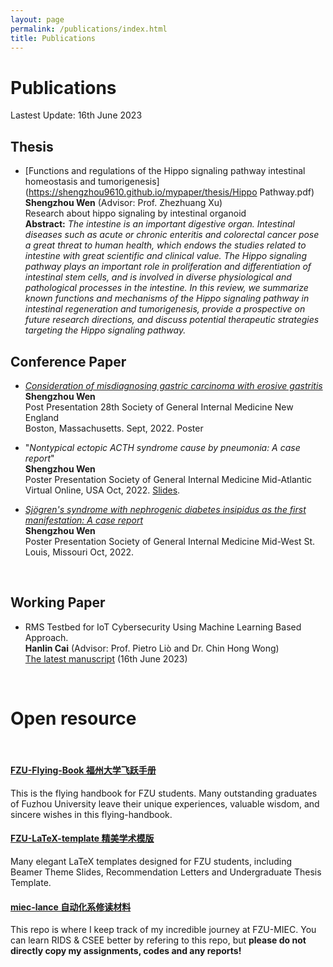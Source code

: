```yaml
---
layout: page
permalink: /publications/index.html
title: Publications
---
```


# Publications

Lastest Update: 16th June 2023

## Thesis

- [Functions and regulations of the Hippo signaling pathway intestinal homeostasis and tumorigenesis](https://shengzhou9610.github.io/mypaper/thesis/Hippo Pathway.pdf)<br>**Shengzhou Wen** (Advisor: Prof. Zhezhuang Xu)<br>Research about hippo signaling by intestinal organoid<br>**Abstract:** *The intestine is an important digestive organ. Intestinal diseases such as acute or chronic enteritis*
  *and colorectal cancer pose a great threat to human health, which endows the studies related to intestine with great*
  *scientific and clinical value. The Hippo signaling pathway plays an important role in proliferation and differentiation*
  *of intestinal stem cells, and is involved in diverse physiological and pathological processes in the intestine. In this*
  *review, we summarize known functions and mechanisms of the Hippo signaling pathway in intestinal regeneration*
  *and tumorigenesis, provide a prospective on future research directions, and discuss potential therapeutic strategies*
  *targeting the Hippo signaling pathway.*

## Conference Paper

- [*Consideration of misdiagnosing gastric carcinoma with erosive gastritis*](https://caihanlin.com/mypaper/202302ICAROB.pdf)<br>**Shengzhou Wen**<br>Post Presentation 28th Society of General Internal Medicine New England<br>Boston, Massachusetts. Sept, 2022.  Poster

-  "*Nontypical ectopic ACTH syndrome cause by pneumonia: A case report*"<br>**Shengzhou Wen**<br>Poster Presentation Society of General Internal Medicine Mid-Atlantic                                                                                                      Virtual Online, USA Oct, 2022.  [Slides](https://caihanlin.com/mypaper/slides/2023-ICAROB-Pre.pdf).

- [*Sjögren's syndrome with nephrogenic diabetes insipidus as the first manifestation: A*
  *case report*](https://caihanlin.com/mypaper/202208cenim.pdf)<br>**Shengzhou Wen**<br>Poster Presentation Society of General Internal Medicine Mid-West                                                                                                           St. Louis, Missouri Oct, 2022.

<br>

## Working Paper

- RMS Testbed for IoT Cybersecurity Using Machine Learning Based Approach.<br>**Hanlin Cai** (Advisor: Prof. Pietro Liò and Dr. Chin Hong Wong)<br>[The latest manuscript](https://caihanlin.com/mypaper/202210camb.pdf) (16th June 2023)

<br>

# Open resource 

<br>

#### [FZU-Flying-Book 福州大学飞跃手册](https://fzu-fly.online/)

This is the flying handbook for FZU students. Many outstanding graduates of Fuzhou University leave their unique experiences, valuable wisdom, and sincere wishes in this flying-handbook.

#### [FZU-LaTeX-template 精美学术模版](https://github.com/GuangLun2000/FZU-latex-template)

Many elegant LaTeX templates designed for FZU students, including Beamer Theme Slides, Recommendation Letters and Undergraduate Thesis Template.

#### [miec-lance 自动化系修读材料](https://github.com/GuangLun2000/miec-lance )

This repo is where I keep track of my incredible journey at FZU-MIEC. You can learn RIDS & CSEE better by refering to this repo, but **please do not directly copy my assignments, codes and any reports!**
